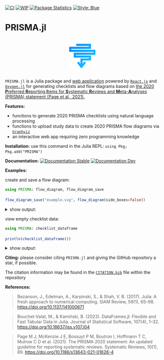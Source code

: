 <div>
<a href="https://github.com/cecoeco/PRISMA.jl/actions/workflows/CI.yml"><img src="https://github.com/cecoeco/PRISMA.jl/actions/workflows/CI.yml/badge.svg" alt="CI"></a>
<a href="https://github.com/mkenney/software-guides/blob/master/STABILITY-BADGES.md#work-in-progress"><img src="https://img.shields.io/badge/stability-wip-f29b34.svg" alt="WIP"></a>
<a href="https://juliapkgstats.com/pkg/PRISMA"><img src="https://img.shields.io/badge/dynamic/json?url=http%3A%2F%2Fjuliapkgstats.com%2Fapi%2Fv1%2Fmonthly_downloads%2FPRISMA&query=total_requests&suffix=%2Fmonth&label=Downloads" alt="Package Statistics"></a>
<a href="https://github.com/JuliaDiff/BlueStyle"><img alt="Style: Blue" src="https://img.shields.io/badge/code%20style-blue-4495d1.svg"></a>
</div>

# PRISMA.jl

<br>
<div align="center">
<img src="docs/src/assets/logo.svg" width="17%">
</div>
<br>

`PRISMA.jl` is a Julia package and [web application](https://prisma-jl.onrender.com) powered by [`React.js`](https://react.dev/) and [`Oxygen.jl`](https://github.com/OxygenFramework/Oxygen.jl) for generating checklists and flow diagrams based on [the 2020 **P**referred **R**eporting **I**tems for **S**ystematic **R**eviews and **M**eta-**A**nalyses (PRISMA) statement (Page et al., 2021).](https://doi.org/10.1186/s13643-021-01626-4)

**Features:**

- functions to generate 2020 PRISMA checklists using natural language processing
- functions to upload study data to create 2020 PRISMA flow diagrams via [`Graphviz`](https://graphviz.org/)
- an interactive web app requiring zero programming knowledge

**Installation:** use this command in the Julia REPL: `using Pkg; Pkg.add("PRISMA")`

**Documentation:** <a href="https://cecoeco.github.io/PRISMA.jl/stable/"><img src="https://img.shields.io/badge/docs-stable-4c9fff.svg" alt="Documentation Stable" /></a> <a href="https://cecoeco.github.io/PRISMA.jl/dev/"><img src="https://img.shields.io/badge/docs-dev-4c9fff.svg" alt="Documentation Dev"></a>

**Examples:**

create and save a flow diagram:

```julia
using PRISMA: flow_diagram, flow_diagram_save

flow_diagram_save("example.svg", flow_diagram(side_boxes=false))
```

<details>
<summary>show output:</summary>

![flow diagram](docs/src/assets/example.svg)

</details>

view empty checklist data:

```julia
using PRISMA: checklist_dataframe

println(checklist_dataframe())
```

<details>
<summary>show output:</summary>

```
49×4 DataFrame
 Row │ Section and Topic                  Item #  Checklist Item                     Location where item is reported 
     │ String                             String  String                             String                          
─────┼───────────────────────────────────────────────────────────────────────────────────────────────────────────────
   1 │ TITLE
   2 │ Title                              1       Identify the report as a systema…
   3 │ ABSTRACT
   4 │ Abstract                           2       See the PRISMA 2020 for Abstract…
   5 │ INTRODUCTION
   6 │ Rationale                          3       Describe the rationale for the r…
   7 │ Objectives                         4       Provide an explicit statement of…
   8 │ METHODS
   9 │ Eligibility criteria               5       Specify the inclusion and exclus…
  10 │ Information sources                6       Specify all databases, registers…
  11 │ Search strategy                    7       Present the full search strategi…
  12 │ Selection process                  8       Specify the methods used to deci…
  13 │ Data collection process            9       Specify the methods used to coll…
  14 │ Data items                         10a     List and define all outcomes for…
  15 │                                    10b     List and define all other variab…
  16 │ Study risk of bias assessment      11      Specify the methods used to asse…
  17 │ Effect measures                    12      Specify for each outcome the eff…
  18 │ Synthesis methods                  13a     Describe the processes used to d…
  19 │                                    13b     Describe any methods required to…
  20 │                                    13c     Describe any methods used to tab…
  21 │                                    13d     Describe any methods used to syn…
  22 │                                    13e     Describe any methods used to exp…
  23 │                                    13f     Describe any sensitivity analyse…
  24 │ Reporting bias assessment          14      Describe any methods used to ass…
  25 │ Certainty assessment               15      Describe any methods used to ass…
  26 │ RESULTS
  27 │ Study selection                    16a     Describe the results of the sear…
  28 │                                    16b     Cite studies that might appear t…
  29 │ Study characteristics              17      Cite each included study and pre…
  30 │ Risk of bias in studies            18      Present assessments of risk of b…
  31 │ Results of individual studies      19      For all outcomes, present, for e…
  32 │ Results of syntheses               20a     For each synthesis, briefly summ…
  33 │                                    20b     Present results of all statistic…
  34 │                                    20c     Present results of all investiga…
  35 │                                    20d     Present results of all sensitivi…
  36 │ Reporting biases                   21      Present assessments of risk of b…
  37 │ Certainty of evidence              22      Present assessments of certainty…
  38 │ DISCUSSION
  39 │ Discussion                         23a     Provide a general interpretation…
  40 │                                    23b     Discuss any limitations of the e…
  41 │                                    23c     Discuss any limitations of the r…
  42 │                                    23d     Discuss implications of the resu…
  43 │ OTHER INFORMATION
  44 │ Registration and protocol          24a     Provide registration information…
  45 │                                    24b     Indicate where the review protoc…
  46 │                                    24c     Describe and explain any amendme…
  47 │ Support                            25      Describe sources of financial or…
  48 │ Competing interests                26      Identify the report as a systema…
  49 │ Availability of data, code and o…  27      Report which of the following ar…
```

</details>


**Citing:** please consider citing `PRISMA.jl` and giving the GitHub repository a star, if possible.

The citation information may be found in the [`CITATION.bib`](CITATION.bib) file within the repository

**References:**

> Bezanson, J., Edelman, A., Karpinski, S., & Shah, V. B. (2017). Julia: A fresh approach to numerical computing. SIAM Review, 59(1), 65–98. https://doi.org/10.1137/141000671

> Bouchet-Valat, M., & Kamiński, B. (2023). DataFrames.jl: Flexible and Fast Tabular Data in Julia. Journal of Statistical Software, 107(4), 1–32. https://doi.org/10.18637/jss.v107.i04

> Page M J, McKenzie J E, Bossuyt P M, Boutron I, Hoffmann T C, Mulrow C D et al. (2021). The PRISMA 2020 statement: An updated guideline for reporting systematic reviews. Systematic Reviews, 10(1), 89. https://doi.org/10.1186/s13643-021-01626-4
